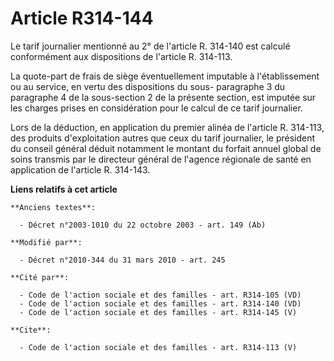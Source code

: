# Article R314-144

Le tarif journalier mentionné au 2° de l'article R. 314-140 est calculé conformément aux dispositions de l'article R.
314-113.

La quote-part de frais de siège éventuellement imputable à l'établissement ou au service, en vertu des dispositions du sous-
paragraphe 3 du paragraphe 4 de la sous-section 2 de la présente section, est imputée sur les charges prises en considération
pour le calcul de ce tarif journalier. 

Lors de la déduction, en application du premier alinéa de l'article R. 314-113, des produits d'exploitation autres que ceux
du tarif journalier, le président du conseil général déduit notamment le montant du forfait annuel global de soins transmis
par le directeur général de l'agence régionale de santé en application de l'article R. 314-143.

**Liens relatifs à cet article**

	**Anciens textes**:

	  - Décret n°2003-1010 du 22 octobre 2003 - art. 149 (Ab)

	**Modifié par**:

	  - Décret n°2010-344 du 31 mars 2010 - art. 245

	**Cité par**:

	  - Code de l'action sociale et des familles - art. R314-105 (VD)
	  - Code de l'action sociale et des familles - art. R314-140 (VD)
	  - Code de l'action sociale et des familles - art. R314-145 (V)

	**Cite**:

	  - Code de l'action sociale et des familles - art. R314-113 (V)
